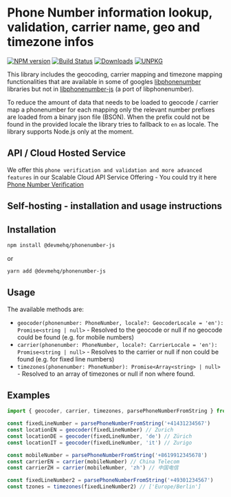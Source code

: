 # Phone Number information lookup, validation,  carrier name, geo and timezone infos

[![NPM version](https://badgen.net/npm/v/@devmehq/phonenumber-js)](https://npm.im/@devmehq/phonenumber-js)
[![Build Status](https://github.com/devmehq/phonenumber-js/workflows/CI/badge.svg)](https://github.com/devmehq/phonenumber-js/actions)
[![Downloads](https://img.shields.io/npm/dm/phonenumber-js.svg)](https://www.npmjs.com/package/phonenumber-js)
[![UNPKG](https://img.shields.io/badge/UNPKG-OK-179BD7.svg)](https://unpkg.com/browse/@devmehq/phonenumber-js@latest/)

This library includes the geocoding, carrier mapping and timezone mapping functionalities that are available in some of googles [libphonenumber](https://github.com/google/phonenumber-js) libraries but not in [libphonenumber-js](https://gitlab.com/catamphetamine/phonenumber-js) (a port of libphonenumber).

To reduce the amount of data that needs to be loaded to geocode / carrier map a phonenumber for each mapping only the relevant number prefixes are loaded from a binary json file (BSON).
When the prefix could not be found in the provided locale the library tries to fallback to `en` as locale.
The library supports Node.js only at the moment.

## API / Cloud Hosted Service
We offer this `phone verification and validation and more advanced features` in our Scalable Cloud API Service Offering - You could try it here [Phone Number Verification](https://dev.me/products/phone)


## Self-hosting - installation and usage instructions

## Installation

```sh
npm install @devmehq/phonenumber-js
```

or

```sh
yarn add @devmehq/phonenumber-js
```

## Usage

The available methods are:

- `geocoder(phonenumber: PhoneNumber, locale?: GeocoderLocale = 'en'): Promise<string | null>` - Resolved to the geocode or null if no geocode could be found (e.g. for mobile numbers)
- `carrier(phonenumber: PhoneNumber, locale?: CarrierLocale = 'en'): Promise<string | null>` - Resolves to the carrier or null if non could be found (e.g. for fixed line numbers)
- `timezones(phonenumber: PhoneNumber): Promise<Array<string> | null>` - Resolved to an array of timezones or null if non where found.

## Examples

```js
import { geocoder, carrier, timezones, parsePhoneNumberFromString } from '@devmehq/phonenumber-js'

const fixedLineNumber = parsePhoneNumberFromString('+41431234567')
const locationEN = geocoder(fixedLineNumber) // Zurich
const locationDE = geocoder(fixedLineNumber, 'de') // Zürich
const locationIT = geocoder(fixedLineNumber, 'it') // Zurigo

const mobileNumber = parsePhoneNumberFromString('+8619912345678')
const carrierEN = carrier(mobileNumber) // China Telecom
const carrierZH = carrier(mobileNumber, 'zh') // 中国电信

const fixedLineNumber2 = parsePhoneNumberFromString('+49301234567')
const tzones = timezones(fixedLineNumber2) // ['Europe/Berlin']
```
